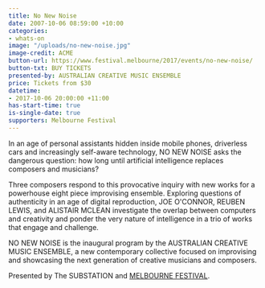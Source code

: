 ```yaml
---
title: No New Noise
date: 2007-10-06 08:59:00 +10:00
categories:
- whats-on
image: "/uploads/no-new-noise.jpg"
image-credit: ACME
button-url: https://www.festival.melbourne/2017/events/no-new-noise/
button-txt: BUY TICKETS
presented-by: AUSTRALIAN CREATIVE MUSIC ENSEMBLE
price: Tickets from $30
datetime:
- 2017-10-06 20:00:00 +11:00
has-start-time: true
is-single-date: true
supporters: Melbourne Festival
---
```


In an age of personal assistants hidden inside mobile phones, driverless cars and increasingly self-aware technology, NO NEW NOISE asks the dangerous question: how long until artificial intelligence replaces composers
and musicians?

Three composers respond to this provocative inquiry with new works for a powerhouse eight piece improvising ensemble. Exploring questions of authenticity in an age of digital reproduction, JOE O'CONNOR, REUBEN LEWIS, and ALISTAIR MCLEAN investigate the overlap between computers and creativity and ponder the very nature of intelligence in a trio of works that engage and challenge.

NO NEW NOISE is the inaugural program by the AUSTRALIAN CREATIVE MUSIC ENSEMBLE, a new contemporary collective focused on improvising and showcasing the next generation of creative musicians and composers.

Presented by The SUBSTATION and [MELBOURNE FESTIVAL](https://www.festival.melbourne/).